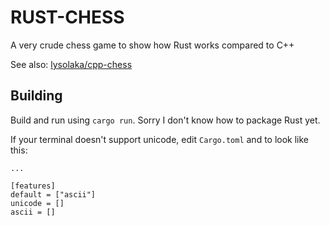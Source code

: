 # RUST-CHESS
A very crude chess game to show how Rust works compared to C++

See also: [lysolaka/cpp-chess](https://github.com/lysolaka/cpp-chess)

## Building

Build and run using `cargo run`. Sorry I don't know how to package Rust yet.

If your terminal doesn't support unicode, edit `Cargo.toml` and to look like this:
```
...

[features]
default = ["ascii"]
unicode = []
ascii = []
```
